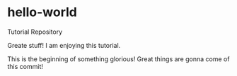 # hello-world
Tutorial Repository

Greate stuff! I am enjoying this tutorial.

This is the beginning of something glorious! Great things are gonna come of this commit! 
